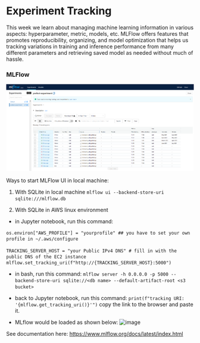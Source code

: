 # **Experiment Tracking**

This week we learn about managing machine learning information in various aspects: hyperparameter, metric, models, etc. MLFlow offers features that promotes reproducibility, organizing, and model optimization that helps us tracking variations in training and inference performance from many different parameters and retrieving saved model as needed without much of hassle.

### **MLFlow** 
![Image](https://github.com/rizdiaprilian/MLOps_Zoomcamp/blob/master/Week2_Experiment_Tracking/MLFlow_screenshot.png)

Ways to start MLFlow UI in local machine:
1) With SQLite in local machine
`mlflow ui --backend-store-uri sqlite:///mlflow.db`

2) With SQLite in AWS linux environment
- in Jupyter notebook, run this command:
```
os.environ["AWS_PROFILE"] = "yourprofile" ## you have to set your own profile in ~/.aws/configure 

TRACKING_SERVER_HOST = "your Public IPv4 DNS" # fill in with the public DNS of the EC2 instance
mlflow.set_tracking_uri(f"http://{TRACKING_SERVER_HOST}:5000")
```
- in bash, run this command:
`mlflow server -h 0.0.0.0 -p 5000 --backend-store-uri sqlite://<db name> --default-artifact-root <s3 bucket>`

- back to Jupyter notebook, run this command: 
`print(f"tracking URI: '{mlflow.get_tracking_uri()}'")`
copy the link to the browser and paste it. 

- MLflow would be loaded as shown below:
![image](https://user-images.githubusercontent.com/42743243/184874471-0d741216-5ca9-4296-a625-9d1308b4726b.png)


See documentation here: https://www.mlflow.org/docs/latest/index.html
